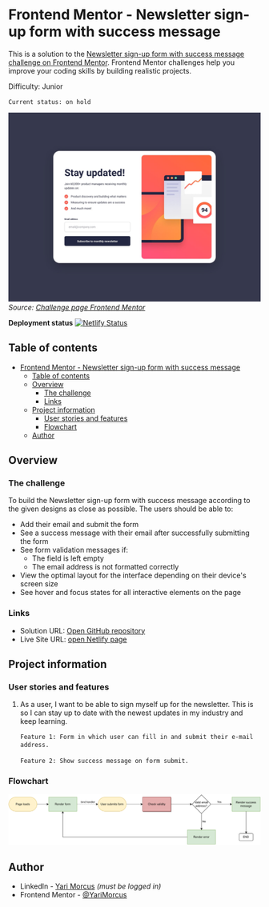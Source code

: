 # Frontend Mentor - Newsletter sign-up form with success message

This is a solution to the [Newsletter sign-up form with success message challenge on Frontend Mentor](https://www.frontendmentor.io/challenges/newsletter-signup-form-with-success-message-3FC1AZbNrv). Frontend Mentor challenges help you improve your coding skills by building realistic projects.

Difficulty: Junior

    Current status: on hold

![Screenshot of the newsletter component](screenshot.jpg)
_Source: [Challenge page Frontend Mentor](https://www.frontendmentor.io/challenges/newsletter-signup-form-with-success-message-3FC1AZbNrv)_

**Deployment status** [![Netlify Status](https://api.netlify.vcom/api/v1/badges/e0cfa225-7ac9-4af5-878e-f91c5afe538c/deploy-status)](https://app.netlify.com/sites/newsletter-component-yari-morcus/deploys)

## Table of contents

- [Frontend Mentor - Newsletter sign-up form with success message](#frontend-mentor---newsletter-sign-up-form-with-success-message)
  - [Table of contents](#table-of-contents)
  - [Overview](#overview)
    - [The challenge](#the-challenge)
    - [Links](#links)
  - [Project information](#project-information)
    - [User stories and features](#user-stories-and-features)
    - [Flowchart](#flowchart)
  - [Author](#author)

## Overview

### The challenge

To build the Newsletter sign-up form with success message according to the given designs as close as possible.
The users should be able to:

- Add their email and submit the form
- See a success message with their email after successfully submitting the form
- See form validation messages if:
  - The field is left empty
  - The email address is not formatted correctly
- View the optimal layout for the interface depending on their device's screen size
- See hover and focus states for all interactive elements on the page

### Links

- Solution URL: [Open GitHub repository](https://github.com/YariMorcus/fn-newsletter-component)
- Live Site URL: [open Netlify page](https://newsletter-component-yari-morcus.netlify.app)

## Project information

### User stories and features

1.  As a user, I want to be able to sign myself up for the newsletter. This is so I can stay up to date with the newest updates in my industry and keep learning.

        Feature 1: Form in which user can fill in and submit their e-mail address.

        Feature 2: Show success message on form submit.

### Flowchart

![Flowchart](newsletter-component.svg)

## Author

- LinkedIn - [Yari Morcus](https://www.linkedin.com/in/yarimorcus) _(must be logged in)_
- Frontend Mentor - [@YariMorcus](https://www.frontendmentor.io/profile/YariMorcus)
